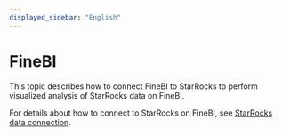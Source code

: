 ```yaml
---
displayed_sidebar: "English"
---
```


# FineBI

This topic describes how to connect FineBI to StarRocks to perform visualized analysis of StarRocks data on FineBI.

For details about how to connect to StarRocks on FineBI, see [StarRocks data connection](https://help.fanruan.com/finebi-en/doc-view-5857.html).
